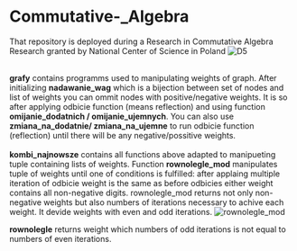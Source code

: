 # Commutative-_Algebra
That repository is deployed during a Research in Commutative Algebra Research granted by National Center of Science in Poland
![D5](https://i.imgur.com/cUmmNTq.png)

\
**grafy** contains programms used to manipulating weights of graph. After initializing **nadawanie_wag** which is a bijection between set of nodes and list of weights you can ommit nodes with positive/negative weights. It is so after applying odbicie function (means reflection) and using function **omijanie_dodatnich / omijanie_ujemnych**. You can also use **zmiana_na_dodatnie/ zmiana_na_ujemne** to run odbicie function (reflection) until there will be any negative/possitive weights.
\
\
**kombi_najnowsze** contains all functions above adapted to manipueting tuple containing lists of weights. Function **rownolegle_mod** manipulates tuple of weights until one of conditions is fulfilled: after applaing multiple iteration of odbicie weight is the same as before odbicies either weight contains all non-negative digits. rownolegle_mod returns not only non-negative weights but also numbers of iterations necessary to achive each weight. It devide weights with even and odd iterations. 
![rownolegle_mod](https://i.imgur.com/DGPBai1.png)


**rownolegle** returns weight which numbers of odd iterations is not equal to numbers of even iterations.
